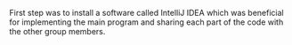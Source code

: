 
First step was to install a software called IntelliJ IDEA which was beneficial for implementing the main program and sharing each part of the code with the other group members.